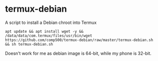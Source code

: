 # termux-debian
A script to install a Debian chroot into Termux

`apt update && apt install wget -y && /data/data/com.termux/files/usr/bin/wget https://github.com/comp500/termux-debian/raw/master/termux-debian.sh && sh termux-debian.sh`

Doesn't work for me as debian image is 64-bit, while my phone is 32-bit.
